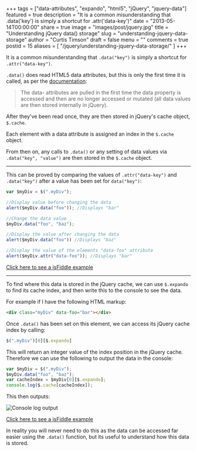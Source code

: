 +++
tags = ["data-attributes", "expando", "html5", "jQuery", "jquery-data"]
featured = true
description = "It is a common misunderstanding that .data('key') is simply a shortcut for .attr('data-key')"
date = "2013-05-14T00:00:00"
share = true
image = "images/post/jquery.jpg"
title = "Understanding jQuery data() storage"
slug = "understanding-jquery-data-storage"
author = "Curtis Timson"
draft = false
menu = ""
comments = true
postid = 15
aliases = [
    "/jquery/understanding-jquery-data-storage/"
]
+++

It is a common misunderstanding that `.data("key")` is simply a shortcut for `.attr("data-key")`.

`.data()` does read HTML5 data attributes, but this is only the first time it is called, as per the [documentation][1]:

> The data- attributes are pulled in the first time the data property is
> accessed and then are no longer accessed or mutated (all data values
> are then stored internally in jQuery).

After they've been read once, they are then stored in jQuery's cache object, `$.cache`.

Each element with a data attribute is assigned an index in the `$.cache` object.

From then on, any calls to `.data()` or any setting of data values via `.data("key", "value")` are then stored in the `$.cache` object.

----------

This can be proved by comparing the values of `.attr("data-key")` and `.data("key")` after a value has been set for `data("key")`:

```js
var $myDiv = $(".myDiv");

//Display value before changing the data
alert($myDiv.data("foo")); //Displays "bar"

//Change the data value
$myDiv.data("foo", "baz");

//Display the value after changing the data
alert($myDiv.data("foo")) //Displays "baz"

//Display the value of the elements "data-foo" attribute
alert($myDiv.attr("data-foo")); //Displays "bar"
```

[Click here to see a jsFiddle example][2]

----------

To find where this data is stored in the jQuery cache, we can use `$.expando` to find its cache index, and then write this to the console to see the data.

For example if I have the following HTML markup:

```html
<div class="myDiv" data-foo="bar"></div>
```

Once `.data()` has been set on this element, we can access its jQuery cache index by calling:

```js
$(".myDiv")[0][$.expando]
```

This will return an integer value of the index position in the jQuery cache. Therefore we can use the following to output the data in the console:

```js
var $myDiv = $(".myDiv");
$myDiv.data("foo", "baz");
var cacheIndex = $myDiv[0][$.expando];
console.log($.cache[cacheIndex]);
```

This then outputs:

![Console log output][3]

[Click here to see a jsFiddle example][4]

In reality you will never need to do this as the data can be accessed far easier using the `.data()` function, but its useful to understand how this data is stored.

[1]: http://api.jquery.com/data/#data-html5
[2]: http://jsfiddle.net/tCG8m/
[3]: http://i.stack.imgur.com/mlcZ7.jpg
[4]: http://jsfiddle.net/tCG8m/1/
